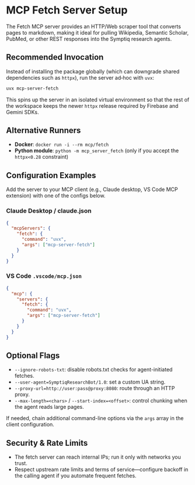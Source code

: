 # MCP Fetch Server Setup

The Fetch MCP server provides an HTTP/Web scraper tool that converts pages to markdown, making it ideal for pulling Wikipedia, Semantic Scholar, PubMed, or other REST responses into the Symptiq research agents.

## Recommended Invocation

Instead of installing the package globally (which can downgrade shared dependencies such as `httpx`), run the server ad‑hoc with `uvx`:

```bash
uvx mcp-server-fetch
```

This spins up the server in an isolated virtual environment so that the rest of the workspace keeps the newer `httpx` release required by Firebase and Gemini SDKs.

## Alternative Runners

- **Docker**: `docker run -i --rm mcp/fetch`
- **Python module**: `python -m mcp_server_fetch` (only if you accept the `httpx<0.28` constraint)

## Configuration Examples

Add the server to your MCP client (e.g., Claude desktop, VS Code MCP extension) with one of the configs below.

### Claude Desktop / claude.json

```json
{
  "mcpServers": {
    "fetch": {
      "command": "uvx",
      "args": ["mcp-server-fetch"]
    }
  }
}
```

### VS Code `.vscode/mcp.json`

```json
{
  "mcp": {
    "servers": {
      "fetch": {
        "command": "uvx",
        "args": ["mcp-server-fetch"]
      }
    }
  }
}
```

## Optional Flags

- `--ignore-robots-txt`: disable robots.txt checks for agent-initiated fetches.
- `--user-agent=SymptiqResearchBot/1.0`: set a custom UA string.
- `--proxy-url=http://user:pass@proxy:8080`: route through an HTTP proxy.
- `--max-length=<chars>` / `--start-index=<offset>`: control chunking when the agent reads large pages.

If needed, chain additional command-line options via the `args` array in the client configuration.

## Security & Rate Limits

- The fetch server can reach internal IPs; run it only with networks you trust.
- Respect upstream rate limits and terms of service—configure backoff in the calling agent if you automate frequent fetches.


